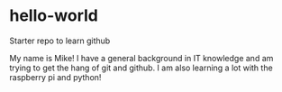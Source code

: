 # hello-world
Starter repo to learn github

My name is Mike! I have a general background in IT knowledge and am trying to get the hang of git and github.
I am also learning a lot with the raspberry pi and python!
